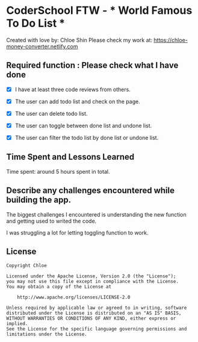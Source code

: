 # CoderSchool FTW - * World Famous To Do List *

Created with love by: Chloe Shin
Please check my work at: https://chloe-money-converter.netlify.com  


## Required function : Please check what I have done
- [x] I have at least three code reviews from others.
- [x] The user can add todo list and check on the page. 
- [x] The user can delete todo list.
- [x] The user can toggle between done list and undone list.
- [x] The user can filter the todo list by done list or undone list.


## Time Spent and Lessons Learned

Time spent: around 5 hours spent in total.

## Describe any challenges encountered while building the app.
The biggest challenges I encountered is understanding the new function and getting used to writed the code.

I was struggling a lot for letting toggling function to work. 

## License

    Copyright Chloe

    Licensed under the Apache License, Version 2.0 (the "License");
    you may not use this file except in compliance with the License.
    You may obtain a copy of the License at

        http://www.apache.org/licenses/LICENSE-2.0

    Unless required by applicable law or agreed to in writing, software
    distributed under the License is distributed on an "AS IS" BASIS,
    WITHOUT WARRANTIES OR CONDITIONS OF ANY KIND, either express or implied.
    See the License for the specific language governing permissions and
    limitations under the License.